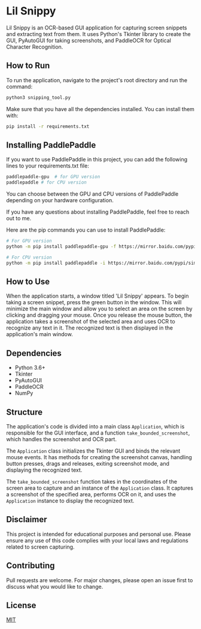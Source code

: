 # Lil Snippy

Lil Snippy is an OCR-based GUI application for capturing screen snippets and extracting text from them. It uses Python's Tkinter library to create the GUI, PyAutoGUI for taking screenshots, and PaddleOCR for Optical Character Recognition.

## How to Run

To run the application, navigate to the project's root directory and run the command:

```bash
python3 snipping_tool.py
```

Make sure that you have all the dependencies installed. You can install them with:

```bash
pip install -r requirements.txt
```

## Installing PaddlePaddle

If you want to use PaddlePaddle in this project, you can add the following lines to your requirements.txt file:

```bash
paddlepaddle-gpu  # for GPU version
paddlepaddle # for CPU version
```

You can choose between the GPU and CPU versions of PaddlePaddle depending on your hardware configuration.

If you have any questions about installing PaddlePaddle, feel free to reach out to me.

Here are the pip commands you can use to install PaddlePaddle:

```bash
# For GPU version
python -m pip install paddlepaddle-gpu -f https://mirror.baidu.com/pypi/simple

# For CPU version
python -m pip install paddlepaddle -i https://mirror.baidu.com/pypi/simple
```

## How to Use

When the application starts, a window titled 'Lil Snippy' appears. To begin taking a screen snippet, press the green button in the window. This will minimize the main window and allow you to select an area on the screen by clicking and dragging your mouse. Once you release the mouse button, the application takes a screenshot of the selected area and uses OCR to recognize any text in it. The recognized text is then displayed in the application's main window.

## Dependencies

* Python 3.6+
* Tkinter
* PyAutoGUI
* PaddleOCR
* NumPy

## Structure

The application's code is divided into a main class `Application`, which is responsible for the GUI interface, and a function `take_bounded_screenshot`, which handles the screenshot and OCR part.

The `Application` class initializes the Tkinter GUI and binds the relevant mouse events. It has methods for creating the screenshot canvas, handling button presses, drags and releases, exiting screenshot mode, and displaying the recognized text.

The `take_bounded_screenshot` function takes in the coordinates of the screen area to capture and an instance of the `Application` class. It captures a screenshot of the specified area, performs OCR on it, and uses the `Application` instance to display the recognized text.

## Disclaimer

This project is intended for educational purposes and personal use. Please ensure any use of this code complies with your local laws and regulations related to screen capturing.

## Contributing

Pull requests are welcome. For major changes, please open an issue first to discuss what you would like to change.

## License

[MIT](https://choosealicense.com/licenses/mit/)